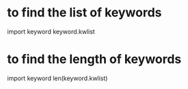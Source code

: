 # to find the list of keywords
import keyword
keyword.kwlist
# to find the length of keywords
import keyword
len(keyword.kwlist)


